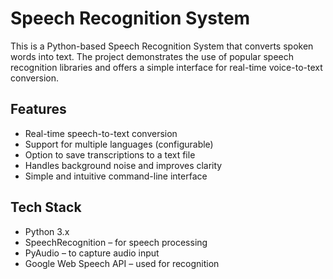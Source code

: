 # Speech Recognition System

This is a Python-based Speech Recognition System that converts spoken words into text. The project demonstrates the use of popular speech recognition libraries and offers a simple interface for real-time voice-to-text conversion.

## Features

- Real-time speech-to-text conversion
- Support for multiple languages (configurable)
- Option to save transcriptions to a text file
- Handles background noise and improves clarity
- Simple and intuitive command-line interface

## Tech Stack

- Python 3.x
- SpeechRecognition – for speech processing
- PyAudio – to capture audio input
- Google Web Speech API – used for recognition
